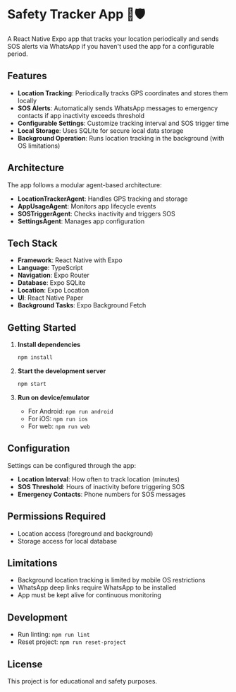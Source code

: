 # Safety Tracker App 📍🛡️

A React Native Expo app that tracks your location periodically and sends SOS alerts via WhatsApp if you haven't used the app for a configurable period.

## Features

- **Location Tracking**: Periodically tracks GPS coordinates and stores them locally
- **SOS Alerts**: Automatically sends WhatsApp messages to emergency contacts if app inactivity exceeds threshold
- **Configurable Settings**: Customize tracking interval and SOS trigger time
- **Local Storage**: Uses SQLite for secure local data storage
- **Background Operation**: Runs location tracking in the background (with OS limitations)

## Architecture

The app follows a modular agent-based architecture:

- **LocationTrackerAgent**: Handles GPS tracking and storage
- **AppUsageAgent**: Monitors app lifecycle events
- **SOSTriggerAgent**: Checks inactivity and triggers SOS
- **SettingsAgent**: Manages app configuration

## Tech Stack

- **Framework**: React Native with Expo
- **Language**: TypeScript
- **Navigation**: Expo Router
- **Database**: Expo SQLite
- **Location**: Expo Location
- **UI**: React Native Paper
- **Background Tasks**: Expo Background Fetch

## Getting Started

1. **Install dependencies**
   ```bash
   npm install
   ```

2. **Start the development server**
   ```bash
   npm start
   ```

3. **Run on device/emulator**
   - For Android: `npm run android`
   - For iOS: `npm run ios`
   - For web: `npm run web`

## Configuration

Settings can be configured through the app:

- **Location Interval**: How often to track location (minutes)
- **SOS Threshold**: Hours of inactivity before triggering SOS
- **Emergency Contacts**: Phone numbers for SOS messages

## Permissions Required

- Location access (foreground and background)
- Storage access for local database

## Limitations

- Background location tracking is limited by mobile OS restrictions
- WhatsApp deep links require WhatsApp to be installed
- App must be kept alive for continuous monitoring

## Development

- Run linting: `npm run lint`
- Reset project: `npm run reset-project`

## License

This project is for educational and safety purposes.
